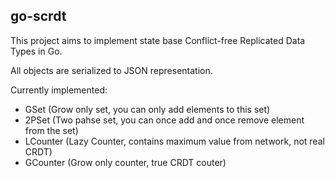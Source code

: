 ## go-scrdt

This project aims to implement state base Conflict-free Replicated Data Types in Go.

All objects are serialized to JSON representation.

Currently implemented:

* GSet (Grow only set, you can only add elements to this set)
* 2PSet (Two pahse set, you can once add and once remove element from the set)
* LCounter (Lazy Counter, contains maximum value from network, not real CRDT)
* GCounter (Grow only counter, true CRDT couter)
